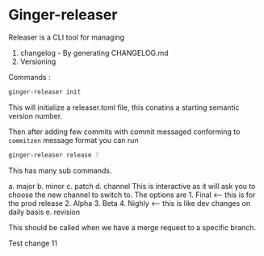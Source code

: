 # Ginger-releaser

Releaser is a CLI tool for managing 
1. changelog - By generating CHANGELOG.md
2. Versioning



Commands : 

```sh
ginger-releaser init
```

This will initialize a releaser.toml file, this conatins a starting semantic version number. 

Then after adding few commits with commit messaged conforming to `commitzen` message format you can run

```sh
ginger-releaser release ?
```
This has many sub commands. 

a. major
b. minor
c. patch
d. channel
    This is interactive as it will ask you to choose the new channel to switch to. The options are 
        1. Final <-- this is for the prod release
        2. Alpha
        3. Beta
        4. Nighly <-- this is like dev changes on daily basis
e. revision

This should be called when we have a merge request to a specific branch. 

Test change 11

